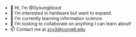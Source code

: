 - 👋 Hi, I’m @0youngblood
- 👀 I’m interested in hardware but want to expand.
- 🌱 I’m currently learning information science.
- 💞️ I’m looking to collaborate on anything I can learn about!
- 📫 Contact me at zcy3@cornell.edu

